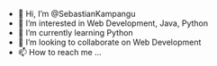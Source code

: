 - 👋 Hi, I’m @SebastianKampangu
- 👀 I’m interested in Web Development, Java, Python
- 🌱 I’m currently learning Python
- 💞️ I’m looking to collaborate on Web Development
- 📫 How to reach me ...

<!---
SebastianKampangu/SebastianKampangu is a ✨ special ✨ repository because its `README.md` (this file) appears on your GitHub profile.
You can click the Preview link to take a look at your changes.
--->
